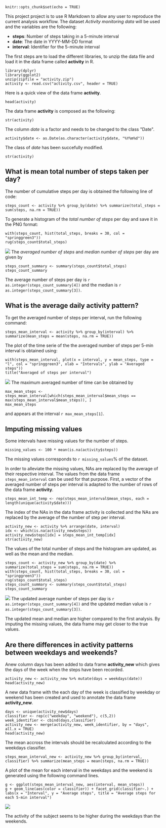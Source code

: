 ```{r setup, include=FALSE}
knitr::opts_chunk$set(echo = TRUE)
```

This project project is to use R Markdown to allow any user to reproduce the current analysis workflow. The dataset *Activity monitoring data* will be used and the variables are the following:

- **steps**: Number of steps taking in a 5-minute interval
- **date**: The date in YYYY-MM-DD format
- **interval**: Identifier for the 5-minute interval

The first steps are to load the different libraries, to unzip the data file and load it in the data frame called **activity** in R. 
```{r}
library(dplyr)
library(ggplot2)
unzip(zipfile = "activity.zip")
activity <- read.csv("activity.csv", header = TRUE)
```
Here is a quick view of the data frame **activity**.
```{r}
head(activity)
```
The data frame **activity** is composed as the following:
```{r}
str(activity)
```
The column *date* is a factor and needs to be changed to the class "Date".
```{r}
activity$date <- as.Date(as.character(activity$date, "%Y%m%d"))
```
The class of *date* has been succefully modified.
```{r}
str(activity)
```

## What is mean total number of steps taken per day?
The number of cumulative steps per day is obtained the following line of code:
```{r}
steps_count <- activity %>% group_by(date) %>% summarize(total_steps = sum(steps, na.rm = TRUE))
```

To generate a histogram of the *total number of steps* per day and save it in the PNG format:
```{r}
with(steps_count, hist(total_steps, breaks = 30, col = "springgreen3"))
rug(steps_count$total_steps)
```
![](plot1.png)<!-- -->
The *averaged number of steps* and *median number of steps* per day are given by
```{r}
steps_count_summary <- summary(steps_count$total_steps)
steps_count_summary
```
The average number of steps per day is `r as.integer(steps_count_summary[4])` and the median is `r as.integer(steps_count_summary[3])`.

## What is the average daily activity pattern?
To get the averaged number of steps per interval, run the following command:
```{r}
steps_mean_interval <- activity %>% group_by(interval) %>% summarize(mean_steps = mean(steps, na.rm = TRUE))
```

The plot of the time serie of the the averaged number of steps per 5-min interval is obtained using:
```{r}
with(steps_mean_interval, plot(x = interval, y = mean_steps, type = "l", col = "springgreen3", xlab = "Intervals", ylab = "Averaged steps"))
title("Averaged of steps per interval")
```
![](plot2.png)<!-- -->
The maximum averaged number of time can be obtained by
```{r}
max_mean_steps <- steps_mean_interval[which(steps_mean_interval$mean_steps == max(steps_mean_interval$mean_steps)), ]
max_mean_steps
```
and appears at the interval `r max_mean_steps[1]`.  

## Imputing missing values
Some intervals have missing values for the number of steps.  
```{r}
missing_values <- 100 * mean(is.na(activity$steps))
```
The missing values corresponds to `r missing_values`% of the dataset.

In order to alleviate the missing values, NAs are replaced by the average of their respective interval. The values from the data frame `steps_mean_interval` can be used for that purpose. First, a vector of the averaged number of steps per interval is adapted to the number of rows of the data frame **activity**.
```{r}
steps_mean_int_temp <- rep(steps_mean_interval$mean_steps, each = length(unique(activity$date)))
```
The index of the NAs in the data frame activity is collected and the NAs are replaced by the average of the number of step per interval.
```{r}
activity_new <- activity %>% arrange(date, interval)
idx <- which(is.na(activity_new$steps))
activity_new$steps[idx] = steps_mean_int_temp[idx]
str(activity_new)
```
The values of the total number of steps and the histogram are updated, as well as the mean and the median.
```{r}
steps_count <- activity_new %>% group_by(date) %>% summarize(total_steps = sum(steps, na.rm = TRUE))
with(steps_count, hist(total_steps, breaks = 30, col = "springgreen3"))
rug(steps_count$total_steps)
steps_count_summary <- summary(steps_count$total_steps)
steps_count_summary
```
![](plot3.png)<!-- -->
The updated average number of steps per day is `r as.integer(steps_count_summary[4])` and the updated median value is `r as.integer(steps_count_summary[3])`.  

The updated mean and median are higher compared to the first analysis. By imputing the missing values, the data frame may get closer to the true values.  

## Are there differences in activity patterns between weekdays and weekends?
Anew column days has been added to data frame **activity_new** which gives the days of the week when the steps have been recorded.
```{r}
activity_new <- activity_new %>% mutate(days = weekdays(date))
head(activity_new)
```
A new data frame with the each day of the week is classified by weekday or weekend has been created and used to annotate the data frame **activity_new**.
```{r}
days <- unique(activity_new$days)
classifier <- rep(c("weekday", "weekend"), c(5,2))
week_identifier <- cbind(days,classifier)
activity_new <- merge(activity_new, week_identifier, by = "days", all.x = TRUE)
head(activity_new)
```
The mean accross the intervals should be recalculated according to the weekdays classifier.
```{r}
steps_mean_interval_new <- activity_new %>% group_by(interval, classifier) %>% summarize(mean_steps = mean(steps, na.rm = TRUE))
```
A plot of the mean for each interval in the weekdays and the weekend is generated using the following command lines.  
```{r}
g <- ggplot(steps_mean_interval_new, aes(interval, mean_steps))
g + geom_line(aes(color = classifier)) + facet_grid(classifier~.) + labs(x = "Interval", y = "Average steps", title = "Average steps for each 5-min interval")
```
![](plot4.png)<!-- -->

The activity of the subject seems to be higher during the weekdays than the weekends. 
